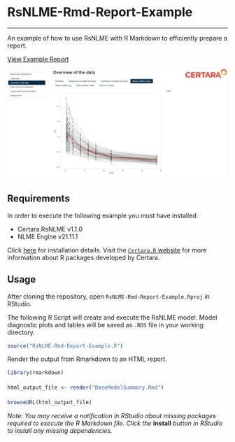 # RsNLME-Rmd-Report-Example

----

An example of how to use RsNLME with R Markdown to efficiently prepare a report.

<a href="BaseModelSummary.html" download>View Example Report</a>

![](img/overview_screenshot.png)

## Requirements

In order to execute the following example you must have installed:

* Certara.RsNLME v1.1.0
* NLME Engine v21.11.1

Click [here](https://certara.github.io/R-RsNLME/articles/installation.html) for installation details. Visit the [`Certara.R` website](https://certara.github.io/R-Certara/) for more information about R packages developed by Certara.

## Usage

After cloning the repository, open `RsNLME-Rmd-Report-Example.Rproj` in RStudio.

The following R Script will create and execute the RsNLME model. Model diagnostic plots and tables will be saved as `.RDS` file in your working directory.

``` r
source("RsNLME-Rmd-Report-Example.R")
```

Render the output from Rmarkdown to an HTML report.

``` r
library(rmarkdown)

html_output_file <- render("BaseModelSummary.Rmd")

browseURL(html_output_file)
```

*Note: You may receive a notification in RStudio about missing packages required to execute the R Markdown file. Click the* **install** *button in RStudio to install any missing dependencies.*

